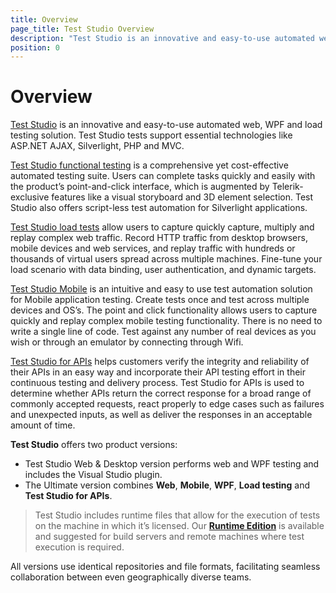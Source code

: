 ```yaml
---
title: Overview
page_title: Test Studio Overview
description: "Test Studio is an innovative and easy-to-use automated web, WPF and load testing solution. Test Studio tests support essential technologies like ASP.NET AJAX, Silverlight, PHP and MVC. HTML5, Testing framework, functional testing, performance testing, load testing, exploratory testing, manual testing."
position: 0
---
```


# Overview

<a href="http://www.telerik.com/teststudio" target="_blank">Test Studio</a> is an innovative and easy-to-use automated web, WPF and load testing solution. Test Studio tests support essential technologies like ASP.NET AJAX, Silverlight, PHP and MVC.


<a href="/getting-started/test-recording/overview" target="_blank">Test Studio functional testing</a> is a comprehensive yet cost-effective automated testing suite. Users can complete tasks quickly and easily with the product’s point-and-click interface, which is augmented by Telerik-exclusive features like a visual storyboard and 3D element selection. Test Studio also offers script-less test automation for Silverlight applications.

 

<a href="/features/testing-types/load-testing/overview" target="_blank">Test Studio load tests</a> allow users to capture quickly capture, multiply and replay complex web traffic. Record HTTP traffic from desktop browsers, mobile devices and web services, and replay traffic with hundreds or thousands of virtual users spread across multiple machines. Fine-tune your load scenario with data binding, user authentication, and dynamic targets. 

<a href="/test-studio-mobile/overview" target="_blank">Test Studio Mobile</a> is an intuitive and easy to use test automation solution for Mobile application testing. Create tests once and test across multiple devices and OS’s. The point and click functionality allows users to capture quickly and replay complex mobile testing functionality. There is no need to write a single line of code. Test against any number of real devices as you wish or through an emulator by connecting through Wifi.

<a href="/test-studio-for-apis/overview" target="_blank">Test Studio for APIs</a> helps customers verify the integrity and reliability of their APIs in an easy way and incorporate their API testing effort in their continuous testing and delivery process. Test Studio for APIs is used to determine whether APIs return the correct response for a broad range of commonly accepted requests, react properly to edge cases such as failures and unexpected inputs, as well as deliver the responses in an acceptable amount of time.

**Test Studio** offers two product versions:

-  Test Studio Web & Desktop version performs web and WPF testing and includes the Visual Studio plugin.
-  The Ultimate version combines **Web**, **Mobile**, **WPF**, **Load testing** and **Test Studio for APIs**.

> Test Studio includes runtime files that allow for the execution of tests on the machine in which it’s licensed. Our <a href="/general-information/test-studio-run-time" target="_blank">**Runtime Edition**</a> is available and suggested for build servers and remote machines where test execution is required. 



All versions use identical repositories and file formats, facilitating seamless collaboration between even geographically diverse teams.


